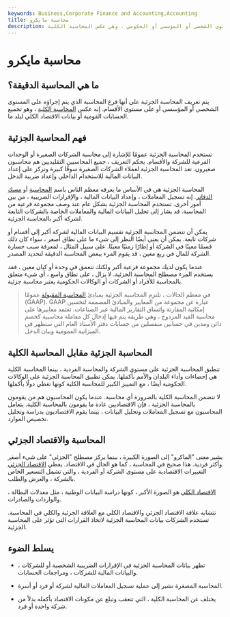 ```yaml
---
keywords: Business,Corporate Finance and Accounting,Accounting
title: محاسبة مايكرو
description: المحاسبة الجزئية هي محاسبة على المستوى الشخصي أو المؤسسي أو الحكومي ، وهي عكس المحاسبة الكلية.
---
```


# محاسبة مايكرو
## ما هي المحاسبة الدقيقة؟

يتم تعريف المحاسبة الجزئية على أنها فرع المحاسبة الذي يتم إجراؤه على المستوى الشخصي أو المؤسسي أو على مستوى الأقسام. إنه عكس [المحاسبة الكلية](/macro-accounting) ، وهو تجميع الحسابات القومية أو بيانات الاقتصاد الكلي لبلد ما.

## فهم المحاسبة الجزئية

تستخدم المحاسبة الجزئية عمومًا للإشارة إلى محاسبة الشركات الصغيرة أو الوحدات الفرعية للشركة والأقسام. بحكم التعريف ، جميع المحاسبين التقليديين هم محاسبون صغيرون. تعد المحاسبة الجزئية لعملاء الشركات الصغيرة سوقًا كبيرة وتركز على إعداد البيانات المالية للاستخدام الداخلي وإعداد ضريبة الدخل.

المحاسبة الجزئية هي في الأساس ما يعرفه معظم الناس باسم [المحاسبة](/accounting) أو [مسك الدفاتر](/double-entry). إنه تسجيل المعاملات ، وإعداد البيانات المالية ، والإقرارات الضريبية ، من بين أمور أخرى. تستخدم المحاسبة الجزئية بشكل عام عند وصف مجموعة فرعية من المحاسبة. قد يشار إلى تحليل البيانات المالية والمعاملات الخاصة بالشركات التابعة لشركة أكبر بالمحاسبة الجزئية.

يمكن أن تتضمن المحاسبة الجزئية تقسيم البيانات المالية لشركة أكبر إلى أقسام أو شركات تابعة. يمكن أن يعني أيضًا النظر إلى شيء ما على نطاق أصغر ، سواء كان ذلك قسمًا معينًا في الشركة أو إطارًا زمنيًا معينًا. على سبيل المثال ، لمعرفة سبب خسارة الشركة للمال في ربع معين ، قد يقوم المرء ببعض المحاسبة الدقيقة لتحديد المصدر.

عندما يكون لديك مجموعة فرعية أكبر ولكنك تتعمق في وحدة أو كيان معين ، فقد يستخدم المرء مصطلح المحاسبة الجزئية. لا يزال ، على نطاق واسع ، أي شيء متعلق بالمحاسبة للأفراد أو الشركات أو الوكالات الحكومية يعتبر محاسبة جزئية.

> في معظم الحالات ، تلتزم المحاسبة الجزئية بمبادئ [المحاسبة المقبولة](/gaap) عمومًا (GAAP). GAAP عبارة عن مجموعة من المعايير والمبادئ المصممة لتحسين إمكانية المقارنة واتساق التقارير المالية عبر الصناعات. تعتمد معاييرها على محاسبة القيد المزدوج ، وهي طريقة يتم فيها إدخال كل معاملة محاسبية كخصم دائن ومدين في حسابين منفصلين من حسابات دفتر الأستاذ العام التي ستظهر في الميزانية العمومية وبيان الدخل.

>

## المحاسبة الجزئية مقابل المحاسبة الكلية

تنطبق المحاسبة الجزئية على مستوى الشركة والمحاسبة الفردية ، بينما المحاسبة الكلية هي إحصاءات وأداء البلدان والأمم بأكملها. يمكن تطبيق المحاسبة الجزئية على الوكالات الحكومية أيضًا ، مع التمييز الكبير للمحاسبة الكلية كونها تغطي دولًا بأكملها.

لا تتضمن المحاسبة الكلية بالضرورة أي محاسبة. عندما يكون المحاسبون هم من يقومون بالمحاسبة الجزئية ، فإن الاقتصاديين عادة ما يقومون بالمحاسبة الكلية. يتعامل المحاسبون مع تسجيل المعاملات وتحليل البيانات ، بينما يقوم الاقتصاديون بدراسة وتحليل تخصيص الموارد.

## المحاسبة والاقتصاد الجزئي

يشير معنى "الماكرو" إلى الصورة الكبيرة ، بينما يركز مصطلح "الجزئي" على شيء أصغر وأكثر فردية. هذا صحيح في المحاسبة ، كما هو الحال في الاقتصاد. يغطي [الاقتصاد الجزئي](/microeconomics) التغييرات الاقتصادية على مستوى الشركة أو الفردية ، والتي تشمل التسعير الخاص بالشركة ، والعرض والطلب.

[الاقتصاد الكلي](/macroeconomics) هو الصورة الأكبر ، كونها دراسة البيانات الوطنية ، مثل معدلات البطالة ، والواردات والصادرات.

تتشابه علاقة الاقتصاد الجزئي والاقتصاد الكلي مع العلاقة الجزئية والكلي في المحاسبة. تستخدم الشركات بيانات المحاسبة الجزئية لاتخاذ القرارات التي تؤثر على المحاسبة الجزئية.

## يسلط الضوء

- تظهر بيانات المحاسبة الجزئية في الإقرارات الضريبية الشخصية أو للشركات ، والبيانات المالية للشركات ، ومراجعات الحسابات.

- المحاسبة المصغرة تشير إلى عملية تسجيل المعاملات المالية لشركة أو فرد أو أسرة.

- يختلف عن المحاسبة الكلية ، التي تتعقب وتبلغ عن مكونات الاقتصاد بأكمله بدلاً من شركة واحدة أو فرد.

